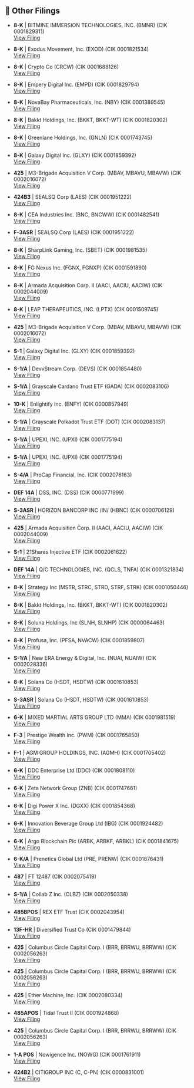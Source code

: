 ## 📁 Other Filings

- **8-K** | BITMINE IMMERSION TECHNOLOGIES, INC.  (BMNR)  (CIK 0001829311)  
  [View Filing](https://www.sec.gov/Archives/edgar/data/1829311/000149315225018577/0001493152-25-018577-index.htm)

- **8-K** | Exodus Movement, Inc.  (EXOD)  (CIK 0001821534)  
  [View Filing](https://www.sec.gov/Archives/edgar/data/1821534/000119312525243123/0001193125-25-243123-index.htm)

- **8-K** | Crypto Co  (CRCW)  (CIK 0001688126)  
  [View Filing](https://www.sec.gov/Archives/edgar/data/1688126/000149315225018552/0001493152-25-018552-index.htm)

- **8-K** | Empery Digital Inc.  (EMPD)  (CIK 0001829794)  
  [View Filing](https://www.sec.gov/Archives/edgar/data/1829794/000168316825007650/0001683168-25-007650-index.htm)

- **8-K** | NovaBay Pharmaceuticals, Inc.  (NBY)  (CIK 0001389545)  
  [View Filing](https://www.sec.gov/Archives/edgar/data/1389545/000182912625008237/0001829126-25-008237-index.htm)

- **8-K** | Bakkt Holdings, Inc.  (BKKT, BKKT-WT)  (CIK 0001820302)  
  [View Filing](https://www.sec.gov/Archives/edgar/data/1820302/000119312525242750/0001193125-25-242750-index.htm)

- **8-K** | Greenlane Holdings, Inc.  (GNLN)  (CIK 0001743745)  
  [View Filing](https://www.sec.gov/Archives/edgar/data/1743745/000149315225018597/0001493152-25-018597-index.htm)

- **8-K** | Galaxy Digital Inc.  (GLXY)  (CIK 0001859392)  
  [View Filing](https://www.sec.gov/Archives/edgar/data/1859392/000185939225000073/0001859392-25-000073-index.htm)

- **425** | M3-Brigade Acquisition V Corp.  (MBAV, MBAVU, MBAVW)  (CIK 0002016072)  
  [View Filing](https://www.sec.gov/Archives/edgar/data/2016072/000121390025100435/0001213900-25-100435-index.htm)

- **424B3** | SEALSQ Corp  (LAES)  (CIK 0001951222)  
  [View Filing](https://www.sec.gov/Archives/edgar/data/1951222/000119380525001475/0001193805-25-001475-index.htm)

- **8-K** | CEA Industries Inc.  (BNC, BNCWW)  (CIK 0001482541)  
  [View Filing](https://www.sec.gov/Archives/edgar/data/1482541/000149315225018732/0001493152-25-018732-index.htm)

- **F-3ASR** | SEALSQ Corp  (LAES)  (CIK 0001951222)  
  [View Filing](https://www.sec.gov/Archives/edgar/data/1951222/000119380525001471/0001193805-25-001471-index.htm)

- **8-K** | SharpLink Gaming, Inc.  (SBET)  (CIK 0001981535)  
  [View Filing](https://www.sec.gov/Archives/edgar/data/1981535/000149315225018731/0001493152-25-018731-index.htm)

- **8-K** | FG Nexus Inc.  (FGNX, FGNXP)  (CIK 0001591890)  
  [View Filing](https://www.sec.gov/Archives/edgar/data/1591890/000149315225018733/0001493152-25-018733-index.htm)

- **8-K** | Armada Acquisition Corp. II  (AACI, AACIU, AACIW)  (CIK 0002044009)  
  [View Filing](https://www.sec.gov/Archives/edgar/data/2044009/000119312525243103/0001193125-25-243103-index.htm)

- **8-K** | LEAP THERAPEUTICS, INC.  (LPTX)  (CIK 0001509745)  
  [View Filing](https://www.sec.gov/Archives/edgar/data/1509745/000110465925100646/0001104659-25-100646-index.htm)

- **425** | M3-Brigade Acquisition V Corp.  (MBAV, MBAVU, MBAVW)  (CIK 0002016072)  
  [View Filing](https://www.sec.gov/Archives/edgar/data/2016072/000121390025100448/0001213900-25-100448-index.htm)

- **S-1** | Galaxy Digital Inc.  (GLXY)  (CIK 0001859392)  
  [View Filing](https://www.sec.gov/Archives/edgar/data/1859392/000185939225000070/0001859392-25-000070-index.htm)

- **S-1/A** | DevvStream Corp.  (DEVS)  (CIK 0001854480)  
  [View Filing](https://www.sec.gov/Archives/edgar/data/1854480/000114036125038679/0001140361-25-038679-index.htm)

- **S-1/A** | Grayscale Cardano Trust ETF  (GADA)  (CIK 0002083106)  
  [View Filing](https://www.sec.gov/Archives/edgar/data/2083106/000119312525243710/0001193125-25-243710-index.htm)

- **10-K** | Enlightify Inc.  (ENFY)  (CIK 0000857949)  
  [View Filing](https://www.sec.gov/Archives/edgar/data/857949/000121390025100566/0001213900-25-100566-index.htm)

- **S-1/A** | Grayscale Polkadot Trust ETF  (DOT)  (CIK 0002083137)  
  [View Filing](https://www.sec.gov/Archives/edgar/data/2083137/000119312525243718/0001193125-25-243718-index.htm)

- **S-1/A** | UPEXI, INC.  (UPXI)  (CIK 0001775194)  
  [View Filing](https://www.sec.gov/Archives/edgar/data/1775194/000147793225007661/0001477932-25-007661-index.htm)

- **S-1/A** | UPEXI, INC.  (UPXI)  (CIK 0001775194)  
  [View Filing](https://www.sec.gov/Archives/edgar/data/1775194/000147793225007662/0001477932-25-007662-index.htm)

- **S-4/A** | ProCap Financial, Inc.  (CIK 0002076163)  
  [View Filing](https://www.sec.gov/Archives/edgar/data/2076163/000121390025100431/0001213900-25-100431-index.htm)

- **DEF 14A** | DSS, INC.  (DSS)  (CIK 0000771999)  
  [View Filing](https://www.sec.gov/Archives/edgar/data/771999/000149315225018592/0001493152-25-018592-index.htm)

- **S-3ASR** | HORIZON BANCORP INC /IN/  (HBNC)  (CIK 0000706129)  
  [View Filing](https://www.sec.gov/Archives/edgar/data/706129/000119312525243615/0001193125-25-243615-index.htm)

- **425** | Armada Acquisition Corp. II  (AACI, AACIU, AACIW)  (CIK 0002044009)  
  [View Filing](https://www.sec.gov/Archives/edgar/data/2044009/000119312525243106/0001193125-25-243106-index.htm)

- **S-1** | 21Shares Injective ETF  (CIK 0002061622)  
  [View Filing](https://www.sec.gov/Archives/edgar/data/2061622/000121390025100111/0001213900-25-100111-index.htm)

- **DEF 14A** | Q/C TECHNOLOGIES, INC.  (QCLS, TNFA)  (CIK 0001321834)  
  [View Filing](https://www.sec.gov/Archives/edgar/data/1321834/000149315225018665/0001493152-25-018665-index.htm)

- **8-K** | Strategy Inc  (MSTR, STRC, STRD, STRF, STRK)  (CIK 0001050446)  
  [View Filing](https://www.sec.gov/Archives/edgar/data/1050446/000119312525243049/0001193125-25-243049-index.htm)

- **8-K** | Bakkt Holdings, Inc.  (BKKT, BKKT-WT)  (CIK 0001820302)  
  [View Filing](https://www.sec.gov/Archives/edgar/data/1820302/000162828025045560/0001628280-25-045560-index.htm)

- **8-K** | Soluna Holdings, Inc  (SLNH, SLNHP)  (CIK 0000064463)  
  [View Filing](https://www.sec.gov/Archives/edgar/data/64463/000149315225018719/0001493152-25-018719-index.htm)

- **8-K** | Profusa, Inc.  (PFSA, NVACW)  (CIK 0001859807)  
  [View Filing](https://www.sec.gov/Archives/edgar/data/1859807/000121390025100443/0001213900-25-100443-index.htm)

- **S-1/A** | New ERA Energy & Digital, Inc.  (NUAI, NUAIW)  (CIK 0002028336)  
  [View Filing](https://www.sec.gov/Archives/edgar/data/2028336/000121390025100507/0001213900-25-100507-index.htm)

- **8-K** | Solana Co  (HSDT, HSDTW)  (CIK 0001610853)  
  [View Filing](https://www.sec.gov/Archives/edgar/data/1610853/000110465925100920/0001104659-25-100920-index.htm)

- **S-3ASR** | Solana Co  (HSDT, HSDTW)  (CIK 0001610853)  
  [View Filing](https://www.sec.gov/Archives/edgar/data/1610853/000110465925100503/0001104659-25-100503-index.htm)

- **6-K** | MIXED MARTIAL ARTS GROUP LTD  (MMA)  (CIK 0001981519)  
  [View Filing](https://www.sec.gov/Archives/edgar/data/1981519/000149315225018573/0001493152-25-018573-index.htm)

- **F-3** | Prestige Wealth Inc.  (PWM)  (CIK 0001765850)  
  [View Filing](https://www.sec.gov/Archives/edgar/data/1765850/000121390025100102/0001213900-25-100102-index.htm)

- **F-1** | AGM GROUP HOLDINGS, INC.  (AGMH)  (CIK 0001705402)  
  [View Filing](https://www.sec.gov/Archives/edgar/data/1705402/000118518525001494/0001185185-25-001494-index.htm)

- **6-K** | DDC Enterprise Ltd  (DDC)  (CIK 0001808110)  
  [View Filing](https://www.sec.gov/Archives/edgar/data/1808110/000121390025100181/0001213900-25-100181-index.htm)

- **6-K** | Zeta Network Group  (ZNB)  (CIK 0001747661)  
  [View Filing](https://www.sec.gov/Archives/edgar/data/1747661/000121390025100109/0001213900-25-100109-index.htm)

- **6-K** | Digi Power X Inc.  (DGXX)  (CIK 0001854368)  
  [View Filing](https://www.sec.gov/Archives/edgar/data/1854368/000121390025100538/0001213900-25-100538-index.htm)

- **6-K** | Innovation Beverage Group Ltd  (IBG)  (CIK 0001924482)  
  [View Filing](https://www.sec.gov/Archives/edgar/data/1924482/000173112225001409/0001731122-25-001409-index.htm)

- **6-K** | Argo Blockchain Plc  (ARBK, ARBKF, ARBKL)  (CIK 0001841675)  
  [View Filing](https://www.sec.gov/Archives/edgar/data/1841675/000110465925100992/0001104659-25-100992-index.htm)

- **6-K/A** | Prenetics Global Ltd  (PRE, PRENW)  (CIK 0001876431)  
  [View Filing](https://www.sec.gov/Archives/edgar/data/1876431/000187643125000016/0001876431-25-000016-index.htm)

- **487** | FT 12487  (CIK 0002075419)  
  [View Filing](https://www.sec.gov/Archives/edgar/data/2075419/000144554625006912/0001445546-25-006912-index.htm)

- **S-1/A** | Collab Z Inc.  (CLBZ)  (CIK 0002050338)  
  [View Filing](https://www.sec.gov/Archives/edgar/data/2050338/000121390025100246/0001213900-25-100246-index.htm)

- **485BPOS** | REX ETF Trust  (CIK 0002043954)  
  [View Filing](https://www.sec.gov/Archives/edgar/data/2043954/000199937125015708/0001999371-25-015708-index.htm)

- **13F-HR** | Diversified Trust Co  (CIK 0001479844)  
  [View Filing](https://www.sec.gov/Archives/edgar/data/1479844/000147984425000015/0001479844-25-000015-index.htm)

- **425** | Columbus Circle Capital Corp. I  (BRR, BRRWU, BRRWW)  (CIK 0002056263)  
  [View Filing](https://www.sec.gov/Archives/edgar/data/2056263/000121390025100468/0001213900-25-100468-index.htm)

- **425** | Columbus Circle Capital Corp. I  (BRR, BRRWU, BRRWW)  (CIK 0002056263)  
  [View Filing](https://www.sec.gov/Archives/edgar/data/2056263/000121390025100469/0001213900-25-100469-index.htm)

- **425** | Ether Machine, Inc.  (CIK 0002080334)  
  [View Filing](https://www.sec.gov/Archives/edgar/data/2080334/000121390025100409/0001213900-25-100409-index.htm)

- **485APOS** | Tidal Trust II  (CIK 0001924868)  
  [View Filing](https://www.sec.gov/Archives/edgar/data/1924868/000199937125015666/0001999371-25-015666-index.htm)

- **425** | Columbus Circle Capital Corp. I  (BRR, BRRWU, BRRWW)  (CIK 0002056263)  
  [View Filing](https://www.sec.gov/Archives/edgar/data/2056263/000121390025100154/0001213900-25-100154-index.htm)

- **1-A POS** | Nowigence Inc.  (NOWG)  (CIK 0001761911)  
  [View Filing](https://www.sec.gov/Archives/edgar/data/1761911/000110465925100941/0001104659-25-100941-index.htm)

- **424B2** | CITIGROUP INC  (C, C-PN)  (CIK 0000831001)  
  [View Filing](https://www.sec.gov/Archives/edgar/data/831001/000191870425017759/0001918704-25-017759-index.htm)

